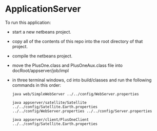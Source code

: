 # ApplicationServer

To run this application: 
- start a new netbeans project.
- copy all of the contents of this repo into the root directory of that project.
- compile the netbeans project.
- move the PlusOne.class and PlusOneAux.class file into docRoot/appserver/job/impl
- in three terminal windows, cd into build/classes and run the following commands in this order: 

  `java web/SimpleWebServer ../../config/WebServer.properties`
  
  `java appserver/satellite/Satellite ../../config/Satellite.Earth.properties ../../config/WebServer.properties ../../config/Server.properties`
  
  `java appserver/client/PlusOneClient ../../config/Satellite.Earth.properties`
